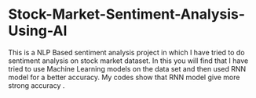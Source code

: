# Stock-Market-Sentiment-Analysis-Using-AI
This is a NLP Based sentiment analysis project in which I have tried to do sentiment analysis on stock market dataset. In this you will find that I have tried to use Machine Learning models on the data set and then used RNN model for a better accuracy. My codes show that RNN model give more strong accuracy .

